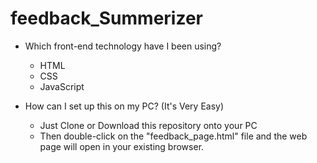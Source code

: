 # feedback_Summerizer

- Which front-end technology have I been using?
  - HTML
  - CSS
  - JavaScript

- How can I set up this on my PC? (It's Very Easy)
  - Just Clone or Download this repository onto your PC
  - Then double-click on the "feedback_page.html" file and the web page will open in your existing browser.

